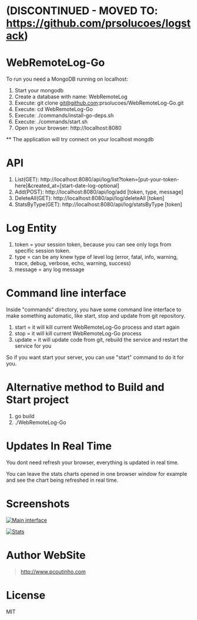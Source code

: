 # (DISCONTINUED - MOVED TO: https://github.com/prsolucoes/logstack)

# WebRemoteLog-Go

To run you need a MongoDB running on localhost:

1. Start your mongodb  
2. Create a database with name: WebRemoteLog
3. Execute: git clone git@github.com:prsolucoes/WebRemoteLog-Go.git  
4. Execute: cd WebRemoteLog-Go
5. Execute: ./commands/install-go-deps.sh  
6. Execute: ./commands/start.sh  
7. Open in your browser: http://localhost:8080  

** The application will try connect on your localhost mongdb

# API

1. List(GET): http://localhost:8080/api/log/list?token=[put-your-token-here]&created_at=[start-date-log-optional]
2. Add(POST): http://localhost:8080/api/log/add   [token, type, message]
3. DeleteAll(GET): http://localhost:8080/api/log/deleteAll   [token]
4. StatsByType(GET): http://localhost:8080/api/log/statsByType   [token]

# Log Entity

1. token = your session token, because you can see only logs from specific session token.
2. type = can be any knew type of level log (error, fatal, info, warning, trace, debug, verbose, echo, warning, success)
3. message = any log message

# Command line interface

Inside "commands" directory, you have some command line interface to make something automatic, like start, stop and update from git repository.

1. start = it will kill current WebRemoteLog-Go process and start again
2. stop  = it will kill current WebRemoteLog-Go process
3. update  = it will update code from git, rebuild the service and restart the service for you

So if you want start your server, you can use "start" command to do it for you.

# Alternative method to Build and Start project

1. go build
2. ./WebRemoteLog-Go

# Updates In Real Time

You dont need refresh your browser, everything is updated in real time. 

You can leave the stats charts opened in one browser window for example and see the chart being refreshed in real time.  

# Screenshots

[![Main interface](https://github.com/prsolucoes/WebRemoteLog-Go/raw/master/screenshots/WebRemoteLog1.png)](http://github.com/prsolucoes/WebRemoteLog-Go)

[![Stats](https://github.com/prsolucoes/WebRemoteLog-Go/raw/master/screenshots/WebRemoteLog2.png)](http://github.com/prsolucoes/WebRemoteLog-Go)

# Author WebSite

> http://www.pcoutinho.com

# License

MIT
